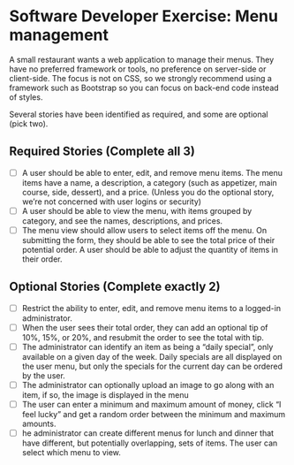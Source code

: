 # Software Developer Exercise: Menu management

A small restaurant wants a web application to manage their menus. They have no preferred framework or tools, no preference on server-side or client-side. The focus is not on CSS, so we strongly recommend using a framework such as Bootstrap so you can focus on back-end code instead of styles.

Several stories have been identified as required, and some are optional (pick two).

## Required Stories (Complete all 3)

 - [ ] A user should be able to enter, edit, and remove menu items. The menu items have a name, a description, a category (such as appetizer, main course, side, dessert), and a price. (Unless you do the optional story, we’re not concerned with user logins or security)
 - [ ] A user should be able to view the menu, with items grouped by category, and see the names, descriptions, and prices.
 - [ ] The menu view should allow users to select items off the menu. On submitting the form, they should be able to see the total price of their potential order. A user should be able to adjust the quantity of items in their order.

## Optional Stories (Complete exactly 2)

 - [ ] Restrict the ability to enter, edit, and remove menu items to a logged-in administrator.
 - [ ] When the user sees their total order, they can add an optional tip of 10%, 15%, or 20%, and resubmit the order to see the total with tip.
 - [ ] The administrator can identify an item as being a “daily special”, only available on a given day of the week. Daily specials are all displayed on the user menu, but only the specials for the current day can be ordered by the user.
 - [ ] The administrator can optionally upload an image to go along with an item, if so, the image is displayed in the menu
 - [ ] The user can enter a minimum and maximum amount of money, click “I feel lucky” and get a random order between the minimum and maximum amounts.
 - [ ] he administrator can create different menus for lunch and dinner that have different, but potentially overlapping, sets of items. The user can select which menu to view.
